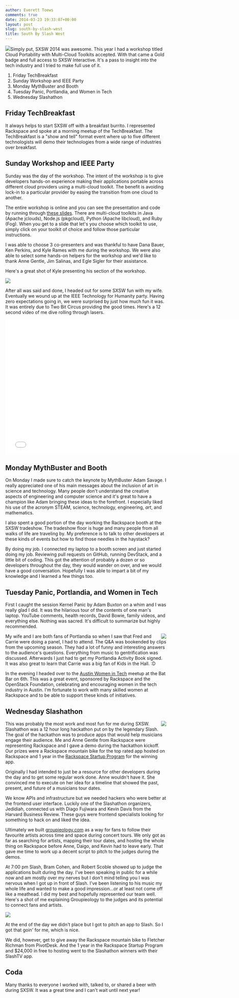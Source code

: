 ```yaml
---
author: Everett Toews
comments: true
date: 2014-03-23 19:33:07+00:00
layout: post
slug: south-by-slash-west
title: South By Slash West
---
```


<img class="img-right" src="/img/posts/sxsw1.png"/>Simply put, SXSW 2014 was awesome. This year I had a workshop titled Cloud Portability with Multi-Cloud Toolkits accepted. With that came a Gold badge and full access to SXSW Interactive. It's a pass to insight into the tech industry and I tried to make full use of it.

  1. Friday TechBreakfast
  2. Sunday Workshop and IEEE Party
  3. Monday MythBuster and Booth
  4. Tuesday Panic, Portlandia, and Women in Tech
  5. Wednesday Slashathon

## Friday TechBreakfast

It always helps to start SXSW off with a breakfast burrito. I represented Rackspace and spoke at a morning meetup of the TechBreakfast. The TechBreakfast is a "show and tell" format event where up to five different technologists will demo their technologies from a wide range of industries over breakfast.

## Sunday Workshop and IEEE Party

Sunday was the day of the workshop. The intent of the workshop is to give developers hands-on experience making their applications portable across different cloud providers using a multi-cloud toolkit. The benefit is avoiding lock-in to a particular provider by easing the transition from one cloud to another.

The entire workshop is online and you can see the presentation and code by running through [these slides](http://rackerlabs.github.io/multi-cloud-workshop/presentation/). There are multi-cloud toolkits in Java (Apache jclouds), Node.js (pkgcloud), Python (Apache libcloud), and Ruby (Fog). When you get to a slide that let's you choose which toolkit to use, simply click on your toolkit of choice and follow those particular instructions.

I was able to choose 3 co-presenters and was thankful to have Dana Bauer, Ken Perkins, and Kyle Rames with me during the workshop. We were also able to select some hands-on helpers for the workshop and we'd like to thank Anne Gentle, Jim Salinas, and Egle Sigler for their assistance.

Here's a great shot of Kyle presenting his section of the workshop.

<div class="img-center"><img src="/img/posts/kyle.jpg"/></div>

After all was said and done, I headed out for some SXSW fun with my wife. Eventually we wound up at the IEEE Technology for Humanity party. Having zero expectations going in, we were surprised by just how much fun it was. It was entirely due to Two Bit Circus providing the good times. Here's a 12 second video of me dive rolling through lasers.

<iframe width="750" height="422" src="//www.youtube.com/embed/CotEKokbWF8?rel=0" frameborder="0" allowfullscreen></iframe>

## Monday MythBuster and Booth

On Monday I made sure to catch the keynote by MythBuster Adam Savage. I really appreciated one of his main messages about the inclusion of art in science and technology. Many people don't understand the creative aspects of engineering and computer science and it's great to have a champion like Adam bringing these ideas to the forefront. I especially liked his use of the acronym STEAM, science, technology, engineering, *art*, and mathematics.

I also spent a good portion of the day working the Rackspace booth at the SXSW tradeshow. The tradeshow floor is huge and many people from all walks of life are traveling by. My preference is to talk to other developers at these kinds of events but how to find those needles in the haystack?

By doing my job. I connected my laptop to a booth screen and just started doing my job. Reviewing pull requests on GitHub, running DevStack, and a little bit of coding. This got the attention of probably a dozen or so developers throughout the day, they would wander on over, and we would have a good conversation. Hopefully I was able to impart a bit of my knowledge and I learned a few things too.

## Tuesday Panic, Portlandia, and Women in Tech

First I caught the session Kernel Panic by Adam Buxton on a whim and I was really glad I did. It was the hilarious tour of the contents of one man's laptop. YouTube comments, health records, David Bowie, family videos, and everything else. Nothing was sacred. It's difficult to summarize but highly recommended.

<img style="float:right" src="/img/posts/put-a-bird-on-it.gif"/>My wife and I are both fans of Portlandia so when I saw that Fred and Carrie were doing a panel, I had to attend. The Q&A was bookended by clips from the upcoming season. They had a lot of funny and interesting answers to the audience's questions. Everything from music to gentrification was discussed. Afterwards I just had to get my Portlandia Activity Book signed. It was also great to learn that Carrie was a big fan of Kids in the Hall. :D

In the evening I headed over to the [Austin Women in Tech](http://www.awtaustin.org/) meetup at the Bat Bar on 6th. This was a great event, sponsored by Rackspace and the OpenStack Foundation, celebrating and encouraging women in the tech industry in Austin. I'm fortunate to work with many skilled women at Rackspace and to be able to support these kinds of initiatives.

## Wednesday Slashathon

<img style="float:right" src="/img/posts/anne-at-slashathon.jpg"/>This was probably the most work and most fun for me during SXSW. Slashathon was a 12 hour long hackathon put on by the legendary Slash. The goal of the hackathon was to produce apps that would help musicians engage their audience. Me and Anne Gentle from Rackspace were representing Rackspace and I gave a demo during the hackathon kickoff. Our prizes were a Rackspace mountain bike for the top rated app hosted on Rackspace and 1 year in the [Rackspace Startup Program](http://rackspacestartups.com/) for the winning app.

Originally I had intended to just be a resource for other developers during the day and to get some regular work done. Anne wouldn't have it. She convinced me to execute on her idea for a timeline that showed the past, present, and future of a musicians tour dates.

We know APIs and infrastructure but we needed hackers who were better at the frontend user interface. Luckily one of the Slashathon organizers, Jedidiah, connected us with Diago Fujiwara and Kevin Davis from the Harvard Business Review. These guys were frontend specialists looking for something to hack on and liked the idea.

Ultimately we built [groupieology.com](http://groupieology.com/) as a way for fans to follow their favourite artists across time and space during concert tours. We only got as far as searching for artists, mapping their tour dates, and hosting the whole thing on Rackspace before Anne, Daigo, and Kevin had to leave early. That gave me time to work up a decent script to pitch to the judges during the demos.

At 7:00 pm Slash, Bram Cohen, and Robert Scoble showed up to judge the applications built during the day. I've been speaking in public for a while now and am mostly over my nerves but I don't mind telling you I was nervous when I got up in front of Slash. I've been listening to his music my whole life and wanted to make a good impression...or at least not come off like a meathead. I did my best and hopefully represented our team well. Here's a shot of me explaining Groupieology to the judges and its potential to connect fans and artists.

<div class="img-center"><img src="/img/posts/everett-at-slashathon.jpg"/></div>

At the end of the day we didn't place but I got to pitch an app to Slash. So I got that goin' for me, which is nice.

We did, however, get to give away the Rackspace mountain bike to Fletcher Richman from PivotDesk. And the 1 year in the Rackspace Startup Program and $24,000 in free to hosting went to the Slashathon winners with their SlashTV app.

## Coda

Many thanks to everyone I worked with, talked to, or shared a beer with during SXSW. It was a great time and I can't wait until next year!

